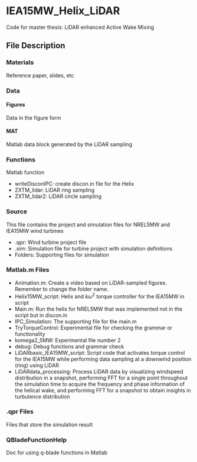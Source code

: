 # IEA15MW_Helix_LiDAR
Code for master thesis: LiDAR enhanced Active Wake Mixing 

## File Description
### Materials
Reference paper, slides, etc

### Data
#### Figures
Data in the figure form
#### MAT
Matlab data block generated by the LiDAR sampling

### Functions
Matlab function
* writeDisconIPC: create discon.in file for the Helix 
* ZXTM_lidar: LiDAR ring sampling
* ZXTM_lidar2: LiDAR circle sampling

### Source
This file contains the project and simulation files for NREL5MW and IEA15MW wind turbines
* .qpr: Wind turbine project file
* .sim: Simulation file for turbine project with simulation definitions
* Folders: Supporting files for simulation

### Matlab.m Files
* Animation.m: Create a video based on LiDAR-sampled figures. Remember to change the folder name.
* Helix15MW_script: Helix and $k \omega^2$ torque controller for the IEA15MW in script
* Main.m: Run the helix for NREL5MW that was implemented not in the script but in discon.in
* IPC_Simulation: The supporting file for the main.m
* TryTorqueControl: Experimental file for checking the grammar or functionality
* komega2_5MW: Experimental file number 2
* debug: Debug functions and grammar check
* LiDARbasic_IEA15MW_script: Script code that activates torque control for the IEA15MW while performing data sampling at a downwind position (ring) using LiDAR
* LiDARdata_processing: Process LiDAR data by visualizing windspeed distribution in a snapshot, performing FFT for a single point throughout the simulation time to acquire the frequency and phase information of the helical wake, and performing FFT for a snapshot to obtain insights in turbulence distribution

### .qpr Files
Files that store the simulation result

### QBladeFunctionHelp
Doc for using q-blade functions in Matlab
